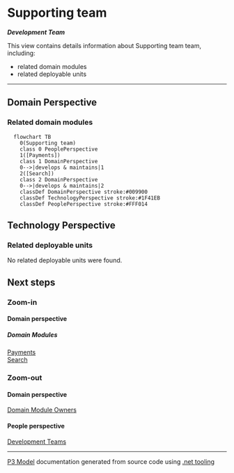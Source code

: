 ﻿
# Supporting team

***Development Team***  

This view contains details information about Supporting team team, including:
- related domain modules
- related deployable units  

---



## Domain Perspective


### Related domain modules

```mermaid
  flowchart TB
    0(Supporting team)
    class 0 PeoplePerspective
    1([Payments])
    class 1 DomainPerspective
    0-->|develops & maintains|1
    2([Search])
    class 2 DomainPerspective
    0-->|develops & maintains|2
    classDef DomainPerspective stroke:#009900
    classDef TechnologyPerspective stroke:#1F41EB
    classDef PeoplePerspective stroke:#FFF014
```

## Technology Perspective


### Related deployable units

No related deployable units were found.  

## Next steps


### Zoom-in


#### Domain perspective


##### Domain Modules

[Payments](../../Domain/Concepts/Payments/Payments.md)  
[Search](../../Domain/Concepts/Search/Search.md)  

### Zoom-out


#### Domain perspective

[Domain Module Owners](../../Domain/Concepts/DomainModuleOwners.md)  

#### People perspective

[Development Teams](DevelopmentTeams.md)  

---

[P3 Model](https://github.com/P3-model/P3-model) documentation generated from source code using [.net tooling](https://github.com/P3-model/P3-model-dotnet)